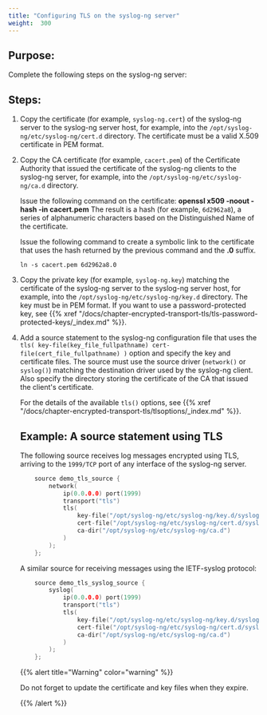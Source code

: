 ```yaml
---
title: "Configuring TLS on the syslog-ng server"
weight:  300
---
```

<!-- DISCLAIMER: This file is based on the syslog-ng Open Source Edition documentation https://github.com/balabit/syslog-ng-ose-guides/commit/2f4a52ee61d1ea9ad27cb4f3168b95408fddfdf2 and is used under the terms of The syslog-ng Open Source Edition Documentation License. The file has been modified by Axoflow. -->


## Purpose:

Complete the following steps on the syslog-ng server:



## Steps:

1.  Copy the certificate (for example, `syslog-ng.cert`) of the syslog-ng server to the syslog-ng server host, for example, into the `/opt/syslog-ng/etc/syslog-ng/cert.d` directory. The certificate must be a valid X.509 certificate in PEM format.

2.  Copy the CA certificate (for example, `cacert.pem`) of the Certificate Authority that issued the certificate of the syslog-ng clients to the syslog-ng server, for example, into the `/opt/syslog-ng/etc/syslog-ng/ca.d` directory.
    
    Issue the following command on the certificate: **openssl x509 -noout -hash -in cacert.pem** The result is a hash (for example, `6d2962a8`), a series of alphanumeric characters based on the Distinguished Name of the certificate.
    
    Issue the following command to create a symbolic link to the certificate that uses the hash returned by the previous command and the **.0** suffix.
    
    `ln -s cacert.pem 6d2962a8.0`

3.  Copy the private key (for example, `syslog-ng.key`) matching the certificate of the syslog-ng server to the syslog-ng server host, for example, into the `/opt/syslog-ng/etc/syslog-ng/key.d` directory. The key must be in PEM format. If you want to use a password-protected key, see {{% xref "/docs/chapter-encrypted-transport-tls/tls-password-protected-keys/_index.md" %}}.

4.  Add a source statement to the syslog-ng configuration file that uses the `tls( key-file(key_file_fullpathname) cert-file(cert_file_fullpathname) )` option and specify the key and certificate files. The source must use the source driver (`network()` or `syslog()`) matching the destination driver used by the syslog-ng client. Also specify the directory storing the certificate of the CA that issued the client's certificate.
    
    For the details of the available `tls()` options, see {{% xref "/docs/chapter-encrypted-transport-tls/tlsoptions/_index.md" %}}.
    
    
    ## Example: A source statement using TLS
    
    The following source receives log messages encrypted using TLS, arriving to the `1999/TCP` port of any interface of the syslog-ng server.
    
    ```c
        source demo_tls_source {
            network(
                ip(0.0.0.0) port(1999)
                transport("tls")
                tls(
                    key-file("/opt/syslog-ng/etc/syslog-ng/key.d/syslog-ng.key")
                    cert-file("/opt/syslog-ng/etc/syslog-ng/cert.d/syslog-ng.cert")
                    ca-dir("/opt/syslog-ng/etc/syslog-ng/ca.d")
                )
            );
        };
    
    ```
    
    A similar source for receiving messages using the IETF-syslog protocol:
    
    ```c
        source demo_tls_syslog_source {
            syslog(
                ip(0.0.0.0) port(1999)
                transport("tls")
                tls(
                    key-file("/opt/syslog-ng/etc/syslog-ng/key.d/syslog-ng.key")
                    cert-file("/opt/syslog-ng/etc/syslog-ng/cert.d/syslog-ng.cert")
                    ca-dir("/opt/syslog-ng/etc/syslog-ng/ca.d")        
                )
            );
        };
    
    ```
    
    
    {{% alert title="Warning" color="warning" %}}
    
    Do not forget to update the certificate and key files when they expire.
    
    {{% /alert %}}

